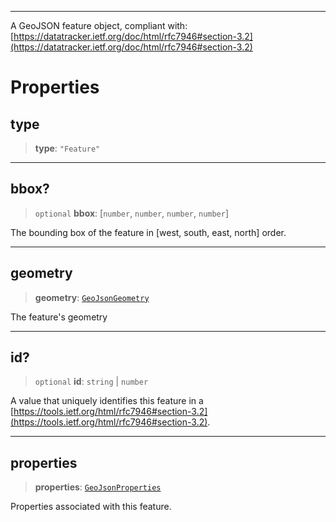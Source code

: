 ***

A GeoJSON feature object, compliant with:
[https://datatracker.ietf.org/doc/html/rfc7946#section-3.2](https://datatracker.ietf.org/doc/html/rfc7946#section-3.2)

# Properties

## type

> **type**: `"Feature"`

***

## bbox?

> `optional` **bbox**: \[`number`, `number`, `number`, `number`]

The bounding box of the feature in \[west, south, east, north] order.

***

## geometry

> **geometry**: [`GeoJsonGeometry`](GeoJsonGeometry.md)

The feature's geometry

***

## id?

> `optional` **id**: `string` | `number`

A value that uniquely identifies this feature in a
[https://tools.ietf.org/html/rfc7946#section-3.2](https://tools.ietf.org/html/rfc7946#section-3.2).

***

## properties

> **properties**: [`GeoJsonProperties`](GeoJsonProperties.md)

Properties associated with this feature.
